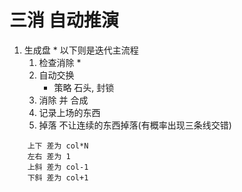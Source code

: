 # 三消 自动推演

1. 生成盘 * 以下则是迭代主流程
    1. 检查消除 *
    1. 自动交换
        - 策略 石头, 封锁
    1. 消除 并 合成
    1. 记录上场的东西
    1. 掉落 不让连续的东西掉落(有概率出现三条线交错)

```
    上下 差为 col*N
    左右 差为 1
    上斜 差为 col-1
    下斜 差为 col+1
```